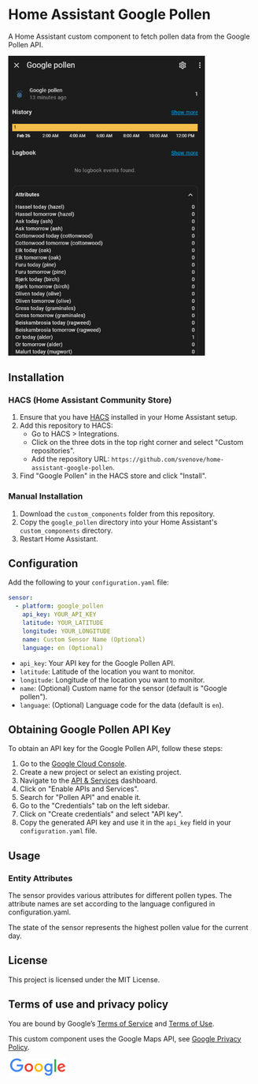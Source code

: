 # Home Assistant Google Pollen

A Home Assistant custom component to fetch pollen data from the Google Pollen API. 

<img src="screenshot.png" alt="screenshot" width="400px" />

## Installation

### HACS (Home Assistant Community Store)

1. Ensure that you have [HACS](https://hacs.xyz/) installed in your Home Assistant setup.
2. Add this repository to HACS:
    - Go to HACS > Integrations.
    - Click on the three dots in the top right corner and select "Custom repositories".
    - Add the repository URL: `https://github.com/svenove/home-assistant-google-pollen`.
3. Find "Google Pollen" in the HACS store and click "Install".

### Manual Installation

1. Download the `custom_components` folder from this repository.
2. Copy the `google_pollen` directory into your Home Assistant's `custom_components` directory.
3. Restart Home Assistant.

## Configuration

Add the following to your `configuration.yaml` file:

```yaml
sensor:
  - platform: google_pollen
    api_key: YOUR_API_KEY
    latitude: YOUR_LATITUDE
    longitude: YOUR_LONGITUDE
    name: Custom Sensor Name (Optional)
    language: en (Optional)
```

- `api_key`: Your API key for the Google Pollen API.
- `latitude`: Latitude of the location you want to monitor.
- `longitude`: Longitude of the location you want to monitor.
- `name`: (Optional) Custom name for the sensor (default is "Google pollen").
- `language`: (Optional) Language code for the data (default is `en`).

## Obtaining Google Pollen API Key

To obtain an API key for the Google Pollen API, follow these steps:

1. Go to the [Google Cloud Console](https://console.cloud.google.com/).
2. Create a new project or select an existing project.
3. Navigate to the [API & Services](https://console.cloud.google.com/apis/dashboard) dashboard.
4. Click on "Enable APIs and Services".
5. Search for "Pollen API" and enable it.
6. Go to the "Credentials" tab on the left sidebar.
7. Click on "Create credentials" and select "API key".
8. Copy the generated API key and use it in the `api_key` field in your `configuration.yaml` file.

## Usage

### Entity Attributes

The sensor provides various attributes for different pollen types. 
The attribute names are set according to the language configured in configuration.yaml.

The state of the sensor represents the highest pollen value for the current day.

## License

This project is licensed under the MIT License.

## Terms of use and privacy policy
You are bound by Google’s [Terms of Service](http://www.google.com/intl/en/policies/terms) and [Terms of Use](https://cloud.google.com/maps-platform/terms/).

This custom component uses the Google Maps API, see [Google Privacy Policy](https://www.google.com/policies/privacy/).

<img src="google-logo.png" alt="Google logo" />
